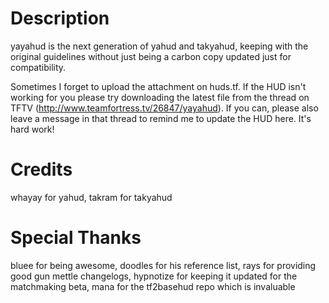 # Description

yayahud is the next generation of yahud and takyahud, keeping with the original guidelines without just being a carbon copy updated just for compatibility.  
  
Sometimes I forget to upload the attachment on huds.tf. If the HUD isn't working for you please try downloading the latest file from the thread on TFTV (<http://www.teamfortress.tv/26847/yayahud>). If you can, please also leave a message in that thread to remind me to update the HUD here. It's hard work!

# Credits

whayay for yahud, takram for takyahud

# Special Thanks

bluee for being awesome, doodles for his reference list, rays for providing good gun mettle changelogs, hypnotize for keeping it updated for the matchmaking beta, mana for the tf2basehud repo which is invaluable
